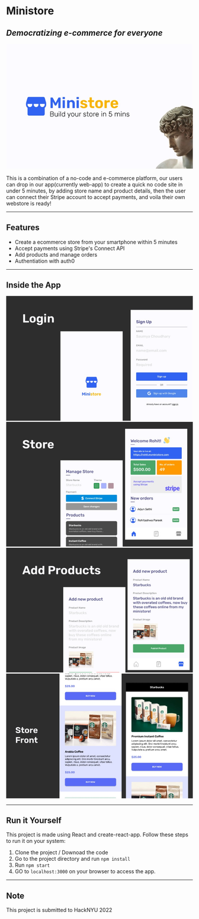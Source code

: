 # Ministore
## _Democratizing e-commerce for everyone_

![alt text](https://raw.githubusercontent.com/oxygen3301/ministore/master/ss/Ss1.jpg)

This is a combination of a no-code and e-commerce platform, our users can drop in our app(currently web-app) to create a quick no code site in under 5 minutes, by adding store name and product details, then the user can connect their Stripe account to accept payments, and voila their own webstore is ready! 

---
## Features

- Create a ecommerce store from your smartphone within 5 minutes
- Accept payments using Stripe's Connect API
- Add products and manage orders
- Authentiation with auth0

---
## Inside the App
![alt text](https://raw.githubusercontent.com/oxygen3301/ministore/master/ss/ss2.jpg)
![alt text](https://raw.githubusercontent.com/oxygen3301/ministore/master/ss/ss3.jpg)
![alt text](https://raw.githubusercontent.com/oxygen3301/ministore/master/ss/ss4.jpg)
![alt text](https://raw.githubusercontent.com/oxygen3301/ministore/master/ss/ss5.jpg)

---
## Run it Yourself
This project is made using React and create-react-app. Follow these steps to run it on your system:
1) Clone the project / Downoad the code
2) Go to the project directory and run `npm install`
3) Run `npm start`
4) GO to `localhost:3000` on your browser to access the app.

---
## Note 
This project is submitted to HackNYU 2022
